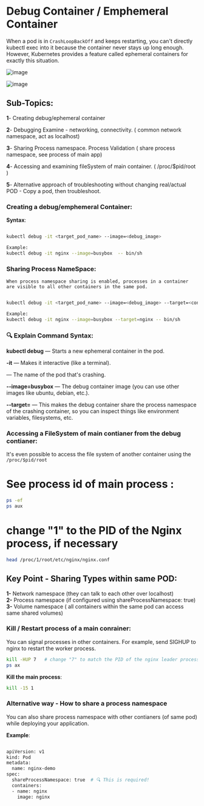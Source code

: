 # Debug Container / Emphemeral Container

When a pod is in `CrashLoopBackOff` and keeps restarting, you can't directly kubectl exec into it because the container never stays up long enough. However, Kubernetes provides a feature called ephemeral containers for exactly this situation.





![image](https://github.com/user-attachments/assets/43d82633-80f2-4260-8c72-5bba0e167947)



![image](https://github.com/user-attachments/assets/bc7d2950-cdee-4234-855b-c617cf2d3160)



## Sub-Topics:

**1**- Creating debug/ephemeral container

**2**- Debugging Examine - networking, connectivity. ( common network namespace, act as localhost)

**3**- Sharing Process namespace. Process Validation ( share process namespace, see process of main app)

**4**- Accessing and examining fileSystem of main container. ( /proc/$pid/root )

**5**- Alternative approach of troubleshooting without changing real/actual POD - Copy a pod, then troubleshoot.





### Creating a debug/emphemeral Container:

**Syntax**:

```bash

kubectl debug -it <target_pod_name> --image=<debug_image>

Example:
kubectl debug -it nginx --image=busybox  -- bin/sh
```

### Sharing Process NameSpace:

`When process namespace sharing is enabled, processes in a container are visible to all other containers in the same pod.`

```bash

kubectl debug -it <target_pod_name> --image=<debug_image> --target=<container_name> 

Example:
kubectl debug -it nginx --image=busybox --target=nginx -- bin/sh
```


### 🔍 Explain Command Syntax:

**kubectl debug** — Starts a new ephemeral container in the pod.

**-it** — Makes it interactive (like a terminal).

**<pod-name>** — The name of the pod that's crashing.

**--image=busybox** — The debug container image (you can use other images like ubuntu, debian, etc.).

**--target=<container-name>** — This makes the debug container share the process namespace of the crashing container, so you can inspect things like environment variables, filesystems, etc.




### Accessing a FileSystem of main contianer from the debug contianer:

It's even possible to access the file system of another container using the `/proc/$pid/root`

# See process id of main process :

```bash
ps -ef
ps aux
```

# change "1" to the PID of the Nginx process, if necessary

```bash
head /proc/1/root/etc/nginx/nginx.conf
```






## Key Point - Sharing Types within same POD:
**1-** Network namespace (they can talk to each other over localhost)  \
**2-** Process namespace (if configured using shareProcessNamespace: true)  \
**3-** Volume namespace ( all containers within the same pod can access same shared volumes)




### Kill / Restart process of a main conrainer:
You can signal processes in other containers. For example, send SIGHUP to nginx to restart the worker process. 

```bash
kill -HUP 7   # change "7" to match the PID of the nginx leader process, if necessary
ps ax
```

**Kill the main process**:

```bash
kill -15 1
```




### Alternative way - How to share a process namespace 
You can also share process namespace with other contianers (of same pod) while deploying your application.

**Example**:

```bash

apiVersion: v1
kind: Pod
metadata:
  name: nginx-demo
spec:
  shareProcessNamespace: true  # 🔍 This is required!
  containers:
  - name: nginx
    image: nginx


```

